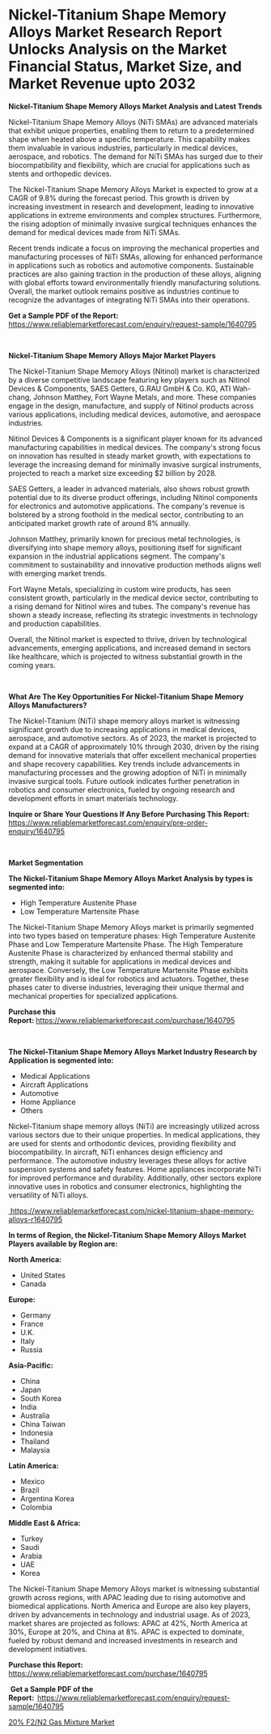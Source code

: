 <p><h1>Nickel-Titanium Shape Memory Alloys Market Research Report Unlocks Analysis on the Market Financial Status, Market Size, and Market Revenue upto 2032</h1></p><p><strong>Nickel-Titanium Shape Memory Alloys Market Analysis and Latest Trends</strong></p>
<p><p>Nickel-Titanium Shape Memory Alloys (NiTi SMAs) are advanced materials that exhibit unique properties, enabling them to return to a predetermined shape when heated above a specific temperature. This capability makes them invaluable in various industries, particularly in medical devices, aerospace, and robotics. The demand for NiTi SMAs has surged due to their biocompatibility and flexibility, which are crucial for applications such as stents and orthopedic devices.</p><p>The Nickel-Titanium Shape Memory Alloys Market is expected to grow at a CAGR of 9.8% during the forecast period. This growth is driven by increasing investment in research and development, leading to innovative applications in extreme environments and complex structures. Furthermore, the rising adoption of minimally invasive surgical techniques enhances the demand for medical devices made from NiTi SMAs.</p><p>Recent trends indicate a focus on improving the mechanical properties and manufacturing processes of NiTi SMAs, allowing for enhanced performance in applications such as robotics and automotive components. Sustainable practices are also gaining traction in the production of these alloys, aligning with global efforts toward environmentally friendly manufacturing solutions. Overall, the market outlook remains positive as industries continue to recognize the advantages of integrating NiTi SMAs into their operations.</p></p>
<p><strong>Get a Sample PDF of the Report:&nbsp;</strong> <a href="https://www.reliablemarketforecast.com/enquiry/request-sample/1640795?utm_campaign=2929&utm_medium=2&utm_source=Github&utm_content=ia&utm_term=23032025&utm_id=nickel-titanium-shape-memory-alloys">https://www.reliablemarketforecast.com/enquiry/request-sample/1640795</a></p>
<p>&nbsp;</p>
<p><strong>Nickel-Titanium Shape Memory Alloys Major Market Players</strong></p>
<p><p>The Nickel-Titanium Shape Memory Alloys (Nitinol) market is characterized by a diverse competitive landscape featuring key players such as Nitinol Devices & Components, SAES Getters, G.RAU GmbH & Co. KG, ATI Wah-chang, Johnson Matthey, Fort Wayne Metals, and more. These companies engage in the design, manufacture, and supply of Nitinol products across various applications, including medical devices, automotive, and aerospace industries.</p><p>Nitinol Devices & Components is a significant player known for its advanced manufacturing capabilities in medical devices. The company's strong focus on innovation has resulted in steady market growth, with expectations to leverage the increasing demand for minimally invasive surgical instruments, projected to reach a market size exceeding $2 billion by 2028.</p><p>SAES Getters, a leader in advanced materials, also shows robust growth potential due to its diverse product offerings, including Nitinol components for electronics and automotive applications. The company's revenue is bolstered by a strong foothold in the medical sector, contributing to an anticipated market growth rate of around 8% annually.</p><p>Johnson Matthey, primarily known for precious metal technologies, is diversifying into shape memory alloys, positioning itself for significant expansion in the industrial applications segment. The company's commitment to sustainability and innovative production methods aligns well with emerging market trends.</p><p>Fort Wayne Metals, specializing in custom wire products, has seen consistent growth, particularly in the medical device sector, contributing to a rising demand for Nitinol wires and tubes. The company's revenue has shown a steady increase, reflecting its strategic investments in technology and production capabilities.</p><p>Overall, the Nitinol market is expected to thrive, driven by technological advancements, emerging applications, and increased demand in sectors like healthcare, which is projected to witness substantial growth in the coming years.</p></p>
<p>&nbsp;</p>
<p><strong>What Are The Key Opportunities For Nickel-Titanium Shape Memory Alloys Manufacturers?</strong></p>
<p><p>The Nickel-Titanium (NiTi) shape memory alloys market is witnessing significant growth due to increasing applications in medical devices, aerospace, and automotive sectors. As of 2023, the market is projected to expand at a CAGR of approximately 10% through 2030, driven by the rising demand for innovative materials that offer excellent mechanical properties and shape recovery capabilities. Key trends include advancements in manufacturing processes and the growing adoption of NiTi in minimally invasive surgical tools. Future outlook indicates further penetration in robotics and consumer electronics, fueled by ongoing research and development efforts in smart materials technology.</p></p>
<p><strong>Inquire or Share Your Questions If Any Before Purchasing This Report:</strong> <a href="https://www.reliablemarketforecast.com/enquiry/pre-order-enquiry/1640795?utm_campaign=2929&utm_medium=2&utm_source=Github&utm_content=ia&utm_term=23032025&utm_id=nickel-titanium-shape-memory-alloys">https://www.reliablemarketforecast.com/enquiry/pre-order-enquiry/1640795</a></p>
<p>&nbsp;</p>
<p><strong>Market Segmentation</strong></p>
<p><strong>The Nickel-Titanium Shape Memory Alloys Market Analysis by types is segmented into:</strong></p>
<p><ul><li>High Temperature Austenite Phase</li><li>Low Temperature Martensite Phase</li></ul></p>
<p><p>The Nickel-Titanium Shape Memory Alloys market is primarily segmented into two types based on temperature phases: High Temperature Austenite Phase and Low Temperature Martensite Phase. The High Temperature Austenite Phase is characterized by enhanced thermal stability and strength, making it suitable for applications in medical devices and aerospace. Conversely, the Low Temperature Martensite Phase exhibits greater flexibility and is ideal for robotics and actuators. Together, these phases cater to diverse industries, leveraging their unique thermal and mechanical properties for specialized applications.</p></p>
<p><strong>Purchase this Report:&nbsp;</strong><a href="https://www.reliablemarketforecast.com/purchase/1640795?utm_campaign=2929&utm_medium=2&utm_source=Github&utm_content=ia&utm_term=23032025&utm_id=nickel-titanium-shape-memory-alloys">https://www.reliablemarketforecast.com/purchase/1640795</a></p>
<p>&nbsp;</p>
<p><strong>The Nickel-Titanium Shape Memory Alloys Market Industry Research by Application is segmented into:</strong></p>
<p><ul><li>Medical Applications</li><li>Aircraft Applications</li><li>Automotive</li><li>Home Appliance</li><li>Others</li></ul></p>
<p><p>Nickel-Titanium shape memory alloys (NiTi) are increasingly utilized across various sectors due to their unique properties. In medical applications, they are used for stents and orthodontic devices, providing flexibility and biocompatibility. In aircraft, NiTi enhances design efficiency and performance. The automotive industry leverages these alloys for active suspension systems and safety features. Home appliances incorporate NiTi for improved performance and durability. Additionally, other sectors explore innovative uses in robotics and consumer electronics, highlighting the versatility of NiTi alloys.</p></p>
<p><a href="https://www.reliablemarketforecast.com/nickel-titanium-shape-memory-alloys-r1640795?utm_campaign=2929&utm_medium=2&utm_source=Github&utm_content=ia&utm_term=23032025&utm_id=nickel-titanium-shape-memory-alloys">&nbsp;https://www.reliablemarketforecast.com/nickel-titanium-shape-memory-alloys-r1640795</a></p>
<p><strong>In terms of Region, the Nickel-Titanium Shape Memory Alloys Market Players available by Region are:</strong></p>
<p>
    <p> <strong> North America: </strong>
        <ul>
            <li>United States</li>
            <li>Canada</li>
        </ul>
        </p> 
    <p> <strong> Europe: </strong>
        <ul>
            <li>Germany</li>
            <li>France</li>
            <li>U.K.</li>
            <li>Italy</li>
            <li>Russia</li>
        </ul>
        </p> 
    <p> <strong> Asia-Pacific: </strong>
        <ul>
            <li>China</li>
            <li>Japan</li>
            <li>South Korea</li>
            <li>India</li>
            <li>Australia</li>
            <li>China Taiwan</li>
            <li>Indonesia</li>
            <li>Thailand</li>
            <li>Malaysia</li>
        </ul>
        </p> 
    <p> <strong> Latin America: </strong>
        <ul>
            <li>Mexico</li>
            <li>Brazil</li>
            <li>Argentina Korea</li>
            <li>Colombia</li>
        </ul>
        </p> 
    <p> <strong> Middle East & Africa: </strong>
        <ul>
            <li>Turkey</li>
            <li>Saudi</li>
            <li>Arabia</li>
            <li>UAE</li>
            <li>Korea</li>
        </ul>
    </p>
    </p>
<p><p>The Nickel-Titanium Shape Memory Alloys market is witnessing substantial growth across regions, with APAC leading due to rising automotive and biomedical applications. North America and Europe are also key players, driven by advancements in technology and industrial usage. As of 2023, market shares are projected as follows: APAC at 42%, North America at 30%, Europe at 20%, and China at 8%. APAC is expected to dominate, fueled by robust demand and increased investments in research and development initiatives.</p></p>
<p><strong>Purchase this Report: </strong><a href="https://www.reliablemarketforecast.com/purchase/1640795?utm_campaign=2929&utm_medium=2&utm_source=Github&utm_content=ia&utm_term=23032025&utm_id=nickel-titanium-shape-memory-alloys">https://www.reliablemarketforecast.com/purchase/1640795</a></p>
<p>&nbsp;<strong>Get a Sample PDF of the Report:&nbsp;&nbsp;</strong><a href="https://www.reliablemarketforecast.com/enquiry/request-sample/1640795?utm_campaign=2929&utm_medium=2&utm_source=Github&utm_content=ia&utm_term=23032025&utm_id=nickel-titanium-shape-memory-alloys">https://www.reliablemarketforecast.com/enquiry/request-sample/1640795</a></p>
<p><strong></strong></p>
<p><p><a href="https://github.com/kaqiewan/Market-Research-Report-List-1/blob/main/20-f2n2-gas-mixture-market.md?utm_campaign=2929&utm_medium=2&utm_source=Github&utm_content=ia&utm_term=23032025&utm_id=nickel-titanium-shape-memory-alloys">20% F2/N2 Gas Mixture Market</a></p></p>